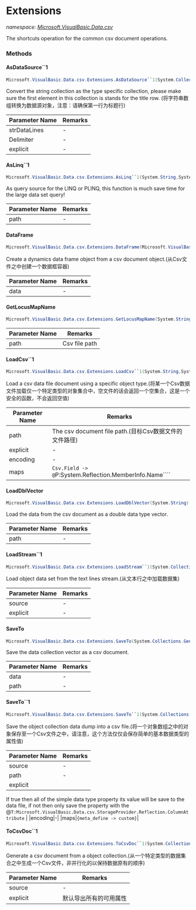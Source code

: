 ﻿# Extensions
_namespace: [Microsoft.VisualBasic.Data.csv](./index.md)_

The shortcuts operation for the common csv document operations.



### Methods

#### AsDataSource``1
```csharp
Microsoft.VisualBasic.Data.csv.Extensions.AsDataSource``1(System.Collections.Generic.IEnumerable{System.String},System.String,System.Boolean)
```
Convert the string collection as the type specific collection, please make sure the first element
 in this collection is stands for the title row.
 (将字符串数组转换为数据源对象，注意：请确保第一行为标题行)

|Parameter Name|Remarks|
|--------------|-------|
|strDataLines|-|
|Delimiter|-|
|explicit|-|


#### AsLinq``1
```csharp
Microsoft.VisualBasic.Data.csv.Extensions.AsLinq``1(System.String,System.Boolean)
```
As query source for the LINQ or PLINQ, this function is much save time for the large data set query!

|Parameter Name|Remarks|
|--------------|-------|
|path|-|


#### DataFrame
```csharp
Microsoft.VisualBasic.Data.csv.Extensions.DataFrame(Microsoft.VisualBasic.Data.csv.IO.File)
```
Create a dynamics data frame object from a csv document object.(从Csv文件之中创建一个数据框容器)

|Parameter Name|Remarks|
|--------------|-------|
|data|-|


#### GetLocusMapName
```csharp
Microsoft.VisualBasic.Data.csv.Extensions.GetLocusMapName(System.String)
```


|Parameter Name|Remarks|
|--------------|-------|
|path|Csv file path|


#### LoadCsv``1
```csharp
Microsoft.VisualBasic.Data.csv.Extensions.LoadCsv``1(System.String,System.Boolean,System.Text.Encoding,System.Boolean,System.Collections.Generic.Dictionary{System.String,System.String})
```
Load a csv data file document using a specific object type.(将某一个Csv数据文件加载仅一个特定类型的对象集合中，空文件的话会返回一个空集合，这是一个安全的函数，不会返回空值)

|Parameter Name|Remarks|
|--------------|-------|
|path|The csv document file path.(目标Csv数据文件的文件路径)|
|explicit|-|
|encoding|-|
|maps|``Csv.Field -> @``P:System.Reflection.MemberInfo.Name````|


#### LoadDblVector
```csharp
Microsoft.VisualBasic.Data.csv.Extensions.LoadDblVector(System.String)
```
Load the data from the csv document as a double data type vector.

|Parameter Name|Remarks|
|--------------|-------|
|path|-|


#### LoadStream``1
```csharp
Microsoft.VisualBasic.Data.csv.Extensions.LoadStream``1(System.Collections.Generic.IEnumerable{System.String},System.Boolean,System.Boolean)
```
Load object data set from the text lines stream.(从文本行之中加载数据集)

|Parameter Name|Remarks|
|--------------|-------|
|source|-|
|explicit|-|


#### SaveTo
```csharp
Microsoft.VisualBasic.Data.csv.Extensions.SaveTo(System.Collections.Generic.IEnumerable{System.Double},System.String,Microsoft.VisualBasic.Text.Encodings)
```
Save the data collection vector as a csv document.

|Parameter Name|Remarks|
|--------------|-------|
|data|-|
|path|-|


#### SaveTo``1
```csharp
Microsoft.VisualBasic.Data.csv.Extensions.SaveTo``1(System.Collections.Generic.IEnumerable{``0},System.String,System.Boolean,System.Text.Encoding,System.String,System.Boolean,System.Collections.Generic.Dictionary{System.String,System.String},System.Int32)
```
Save the object collection data dump into a csv file.(将一个对象数组之中的对象保存至一个Csv文件之中，请注意，这个方法仅仅会保存简单的基本数据类型的属性值)

|Parameter Name|Remarks|
|--------------|-------|
|source|-|
|path|-|
|explicit|
 If true then all of the simple data type property its value will be save to the data file,
 if not then only save the property with the @``T:Microsoft.VisualBasic.Data.csv.StorageProvider.Reflection.ColumnAttribute``
 |
|encoding|-|
|maps|``{meta_define -> custom}``|


#### ToCsvDoc``1
```csharp
Microsoft.VisualBasic.Data.csv.Extensions.ToCsvDoc``1(System.Collections.Generic.IEnumerable{``0},System.Boolean,System.Collections.Generic.Dictionary{System.String,System.String},System.String,System.Int32)
```
Generate a csv document from a object collection.(从一个特定类型的数据集合之中生成一个Csv文件，非并行化的以保持数据原有的顺序)

|Parameter Name|Remarks|
|--------------|-------|
|source|-|
|explicit|默认导出所有的可用属性|




